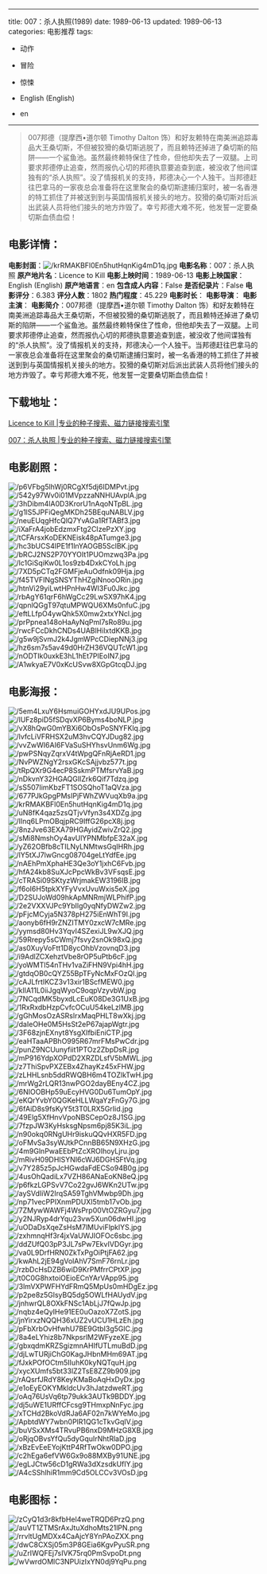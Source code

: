 
---
title: 007：杀人执照(1989)
date: 1989-06-13
updated: 1989-06-13
categories: 电影推荐
tags:
- 动作
- 冒险
- 惊悚

- English (English)
- en
---


> 007邦德（提摩西•道尔顿 Timothy Dalton 饰）和好友赖特在南美洲追踪毒品大王桑切斯，不但被狡猾的桑切斯逃脱了，而且赖特还掉进了桑切斯的陷阱――一个鲨鱼池。虽然最终赖特保住了性命，但他却失去了一双腿。上司要求邦德停止追查，然而报仇心切的邦德执意要追查到底，被没收了他间谍独有的“杀人执照”。没了情报机关的支持，邦德决心一个人独干。当邦德赶往巴拿马的一家夜总会准备将在这里聚会的桑切斯逮捕归案时，被一名香港的特工抓住了并被送到到与英国情报机关接头的地方。狡猾的桑切斯对后派出武装人员将他们接头的地方炸毁了。幸亏邦德大难不死，他发誓一定要桑切斯血债血偿！

## **电影详情**：

**电影封面**：<img src="https://image.tmdb.org/t/p/w200/krRMAKBFl0En5hutHqnKig4mD1q.jpg" alt="/krRMAKBFl0En5hutHqnKig4mD1q.jpg" title="/krRMAKBFl0En5hutHqnKig4mD1q.jpg">
**电影名称**：007：杀人执照
**原产地片名**：Licence to Kill
**电影上映时间**：1989-06-13
**电影上映国家**：English (English)
**原产地语言**：en
**包含成人内容**：False
**是否纪录片**：False
**电影评分**：6.383
**评分人数**：1802
**热门程度**：45.229
**电影时长**：
**电影导演**：
**电影主演**：
**电影简介**：007邦德（提摩西•道尔顿 Timothy Dalton 饰）和好友赖特在南美洲追踪毒品大王桑切斯，不但被狡猾的桑切斯逃脱了，而且赖特还掉进了桑切斯的陷阱――一个鲨鱼池。虽然最终赖特保住了性命，但他却失去了一双腿。上司要求邦德停止追查，然而报仇心切的邦德执意要追查到底，被没收了他间谍独有的“杀人执照”。没了情报机关的支持，邦德决心一个人独干。当邦德赶往巴拿马的一家夜总会准备将在这里聚会的桑切斯逮捕归案时，被一名香港的特工抓住了并被送到到与英国情报机关接头的地方。狡猾的桑切斯对后派出武装人员将他们接头的地方炸毁了。幸亏邦德大难不死，他发誓一定要桑切斯血债血偿！

## **下载地址**：
[Licence to Kill |专业的种子搜索、磁力链接搜索引擎](https://movie.amd794.com:2083/?search=Licence%20to%20Kill&ordering=&mode=match_phrase&page_size=10&page=1)

[007：杀人执照 |专业的种子搜索、磁力链接搜索引擎](https://movie.amd794.com:2083/?search=007%EF%BC%9A%E6%9D%80%E4%BA%BA%E6%89%A7%E7%85%A7&ordering=&mode=match_phrase&page_size=10&page=1)
 

## **电影剧照**：
<img src="https://image.tmdb.org/t/p/original/p6VFbg5lhWj0RCgXf5dj6IDMPvt.jpg" alt="/p6VFbg5lhWj0RCgXf5dj6IDMPvt.jpg" title="/p6VFbg5lhWj0RCgXf5dj6IDMPvt.jpg"><img src="https://image.tmdb.org/t/p/original/542y97Wv0i01MVpzzaNNHUAvplA.jpg" alt="/542y97Wv0i01MVpzzaNNHUAvplA.jpg" title="/542y97Wv0i01MVpzzaNNHUAvplA.jpg"><img src="https://image.tmdb.org/t/p/original/3hDibm4lA0D3KrorU1nAqoNTpBL.jpg" alt="/3hDibm4lA0D3KrorU1nAqoNTpBL.jpg" title="/3hDibm4lA0D3KrorU1nAqoNTpBL.jpg"><img src="https://image.tmdb.org/t/p/original/g1lS5JPFiQegMKDh25BEquNABLV.jpg" alt="/g1lS5JPFiQegMKDh25BEquNABLV.jpg" title="/g1lS5JPFiQegMKDh25BEquNABLV.jpg"><img src="https://image.tmdb.org/t/p/original/neuEUqgHfcQlQ7YvAGa1RfTABf3.jpg" alt="/neuEUqgHfcQlQ7YvAGa1RfTABf3.jpg" title="/neuEUqgHfcQlQ7YvAGa1RfTABf3.jpg"><img src="https://image.tmdb.org/t/p/original/iXaFrA4jobEdzmxFtg2CIzePzXY.jpg" alt="/iXaFrA4jobEdzmxFtg2CIzePzXY.jpg" title="/iXaFrA4jobEdzmxFtg2CIzePzXY.jpg"><img src="https://image.tmdb.org/t/p/original/tCFArsxKoDEKNEisk48pATumge3.jpg" alt="/tCFArsxKoDEKNEisk48pATumge3.jpg" title="/tCFArsxKoDEKNEisk48pATumge3.jpg"><img src="https://image.tmdb.org/t/p/original/hc3bUCS4IPE1f1lnYAOGB5SclBK.jpg" alt="/hc3bUCS4IPE1f1lnYAOGB5SclBK.jpg" title="/hc3bUCS4IPE1f1lnYAOGB5SclBK.jpg"><img src="https://image.tmdb.org/t/p/original/bRCJ2NS2P70YYOIt1PUOmzwq3Pa.jpg" alt="/bRCJ2NS2P70YYOIt1PUOmzwq3Pa.jpg" title="/bRCJ2NS2P70YYOIt1PUOmzwq3Pa.jpg"><img src="https://image.tmdb.org/t/p/original/lc1GiSqiKw0L1os9zb4DxkCYoLh.jpg" alt="/lc1GiSqiKw0L1os9zb4DxkCYoLh.jpg" title="/lc1GiSqiKw0L1os9zb4DxkCYoLh.jpg"><img src="https://image.tmdb.org/t/p/original/7XD5pCTq2FGMFjeAuOdfnk09Hja.jpg" alt="/7XD5pCTq2FGMFjeAuOdfnk09Hja.jpg" title="/7XD5pCTq2FGMFjeAuOdfnk09Hja.jpg"><img src="https://image.tmdb.org/t/p/original/f45TVFINgSNSYThHZgiNnooORin.jpg" alt="/f45TVFINgSNSYThHZgiNnooORin.jpg" title="/f45TVFINgSNSYThHZgiNnooORin.jpg"><img src="https://image.tmdb.org/t/p/original/htnVi29yiLwtHPnHw4WI3Fu0Jkc.jpg" alt="/htnVi29yiLwtHPnHw4WI3Fu0Jkc.jpg" title="/htnVi29yiLwtHPnHw4WI3Fu0Jkc.jpg"><img src="https://image.tmdb.org/t/p/original/rbAgY61qrF6hWgCc29LwSX97hK4.jpg" alt="/rbAgY61qrF6hWgCc29LwSX97hK4.jpg" title="/rbAgY61qrF6hWgCc29LwSX97hK4.jpg"><img src="https://image.tmdb.org/t/p/original/qpnlQGgT97qtuMPWQU6XMs0nfuC.jpg" alt="/qpnlQGgT97qtuMPWQU6XMs0nfuC.jpg" title="/qpnlQGgT97qtuMPWQU6XMs0nfuC.jpg"><img src="https://image.tmdb.org/t/p/original/eftLLfpO4ywQhk5X0mw2xtxYNcl.jpg" alt="/eftLLfpO4ywQhk5X0mw2xtxYNcl.jpg" title="/eftLLfpO4ywQhk5X0mw2xtxYNcl.jpg"><img src="https://image.tmdb.org/t/p/original/prPpnea148oHaAyNqPml7sRo89u.jpg" alt="/prPpnea148oHaAyNqPml7sRo89u.jpg" title="/prPpnea148oHaAyNqPml7sRo89u.jpg"><img src="https://image.tmdb.org/t/p/original/rwcFCcDkhCNDs4UABlHilxtdKKB.jpg" alt="/rwcFCcDkhCNDs4UABlHilxtdKKB.jpg" title="/rwcFCcDkhCNDs4UABlHilxtdKKB.jpg"><img src="https://image.tmdb.org/t/p/original/g5w9jSvmJ2k4JgmWPcCDiepNNj3.jpg" alt="/g5w9jSvmJ2k4JgmWPcCDiepNNj3.jpg" title="/g5w9jSvmJ2k4JgmWPcCDiepNNj3.jpg"><img src="https://image.tmdb.org/t/p/original/hz6sm7s5av49d0HrZH36VQUTcW1.jpg" alt="/hz6sm7s5av49d0HrZH36VQUTcW1.jpg" title="/hz6sm7s5av49d0HrZH36VQUTcW1.jpg"><img src="https://image.tmdb.org/t/p/original/nODTIk0uxkE3hL1hEt7PIEoIN7.jpg" alt="/nODTIk0uxkE3hL1hEt7PIEoIN7.jpg" title="/nODTIk0uxkE3hL1hEt7PIEoIN7.jpg"><img src="https://image.tmdb.org/t/p/original/A1wkyaE7V0xKcUSvw8XGpGtcqDJ.jpg" alt="/A1wkyaE7V0xKcUSvw8XGpGtcqDJ.jpg" title="/A1wkyaE7V0xKcUSvw8XGpGtcqDJ.jpg">

## **电影海报**：
<img src="https://image.tmdb.org/t/p/original/5em4LxuY6HsmuiGOHYxdJU9UPos.jpg" alt="/5em4LxuY6HsmuiGOHYxdJU9UPos.jpg" title="/5em4LxuY6HsmuiGOHYxdJU9UPos.jpg"><img src="https://image.tmdb.org/t/p/original/lUFz8piD5fSDqvXP6Byms4boNLP.jpg" alt="/lUFz8piD5fSDqvXP6Byms4boNLP.jpg" title="/lUFz8piD5fSDqvXP6Byms4boNLP.jpg"><img src="https://image.tmdb.org/t/p/original/vX8hQwG0mYBXi6ObOsPoSNYFKlq.jpg" alt="/vX8hQwG0mYBXi6ObOsPoSNYFKlq.jpg" title="/vX8hQwG0mYBXi6ObOsPoSNYFKlq.jpg"><img src="https://image.tmdb.org/t/p/original/lvfcLiVFRHSX2uM3hvCQYJDug82.jpg" alt="/lvfcLiVFRHSX2uM3hvCQYJDug82.jpg" title="/lvfcLiVFRHSX2uM3hvCQYJDug82.jpg"><img src="https://image.tmdb.org/t/p/original/vvZwWI6AI6FVaSuSHYhsvUnm6Wg.jpg" alt="/vvZwWI6AI6FVaSuSHYhsvUnm6Wg.jpg" title="/vvZwWI6AI6FVaSuSHYhsvUnm6Wg.jpg"><img src="https://image.tmdb.org/t/p/original/pwPSNqyZqrxV4tWpgQFnRjAeRD1.jpg" alt="/pwPSNqyZqrxV4tWpgQFnRjAeRD1.jpg" title="/pwPSNqyZqrxV4tWpgQFnRjAeRD1.jpg"><img src="https://image.tmdb.org/t/p/original/NvPWZNgY2rsxGKcSAjjvbz577t.jpg" alt="/NvPWZNgY2rsxGKcSAjjvbz577t.jpg" title="/NvPWZNgY2rsxGKcSAjjvbz577t.jpg"><img src="https://image.tmdb.org/t/p/original/tRpQXr9G4ecP8SskmPTMfsrvYaB.jpg" alt="/tRpQXr9G4ecP8SskmPTMfsrvYaB.jpg" title="/tRpQXr9G4ecP8SskmPTMfsrvYaB.jpg"><img src="https://image.tmdb.org/t/p/original/nDkvnY32HGAQGIlZrk6Qif7Tdzq.jpg" alt="/nDkvnY32HGAQGIlZrk6Qif7Tdzq.jpg" title="/nDkvnY32HGAQGIlZrk6Qif7Tdzq.jpg"><img src="https://image.tmdb.org/t/p/original/sS507IimKbzFT1SOSQhoT1aQVza.jpg" alt="/sS507IimKbzFT1SOSQhoT1aQVza.jpg" title="/sS507IimKbzFT1SOSQhoT1aQVza.jpg"><img src="https://image.tmdb.org/t/p/original/677PJkGpgPMsIPjFWhZWVuqXb9a.jpg" alt="/677PJkGpgPMsIPjFWhZWVuqXb9a.jpg" title="/677PJkGpgPMsIPjFWhZWVuqXb9a.jpg"><img src="https://image.tmdb.org/t/p/original/krRMAKBFl0En5hutHqnKig4mD1q.jpg" alt="/krRMAKBFl0En5hutHqnKig4mD1q.jpg" title="/krRMAKBFl0En5hutHqnKig4mD1q.jpg"><img src="https://image.tmdb.org/t/p/original/uN8fK4qaz5zsQTjvVfyn3s4XDZg.jpg" alt="/uN8fK4qaz5zsQTjvVfyn3s4XDZg.jpg" title="/uN8fK4qaz5zsQTjvVfyn3s4XDZg.jpg"><img src="https://image.tmdb.org/t/p/original/lInq6LPmOBqjpRC9IffG26pcX8j.jpg" alt="/lInq6LPmOBqjpRC9IffG26pcX8j.jpg" title="/lInq6LPmOBqjpRC9IffG26pcX8j.jpg"><img src="https://image.tmdb.org/t/p/original/8nzJve63EXA79HGAyidZwivZrQ2.jpg" alt="/8nzJve63EXA79HGAyidZwivZrQ2.jpg" title="/8nzJve63EXA79HGAyidZwivZrQ2.jpg"><img src="https://image.tmdb.org/t/p/original/sMi8NmshOy4avUlYPNMbfpE32aX.jpg" alt="/sMi8NmshOy4avUlYPNMbfpE32aX.jpg" title="/sMi8NmshOy4avUlYPNMbfpE32aX.jpg"><img src="https://image.tmdb.org/t/p/original/yZ62OBfb8cTILNyLNMtwsGqIHRh.jpg" alt="/yZ62OBfb8cTILNyLNMtwsGqIHRh.jpg" title="/yZ62OBfb8cTILNyLNMtwsGqIHRh.jpg"><img src="https://image.tmdb.org/t/p/original/lY5tXJ7lwGncg08704geLtYdfEe.jpg" alt="/lY5tXJ7lwGncg08704geLtYdfEe.jpg" title="/lY5tXJ7lwGncg08704geLtYdfEe.jpg"><img src="https://image.tmdb.org/t/p/original/nAEhPmXphaHE3Qe3oY1jxhC6Fvb.jpg" alt="/nAEhPmXphaHE3Qe3oY1jxhC6Fvb.jpg" title="/nAEhPmXphaHE3Qe3oY1jxhC6Fvb.jpg"><img src="https://image.tmdb.org/t/p/original/hfA24kb8SuXJcPpcWkBv3VFsqsE.jpg" alt="/hfA24kb8SuXJcPpcWkBv3VFsqsE.jpg" title="/hfA24kb8SuXJcPpcWkBv3VFsqsE.jpg"><img src="https://image.tmdb.org/t/p/original/cTRASi09SKtyzWrjmakEW3196IB.jpg" alt="/cTRASi09SKtyzWrjmakEW3196IB.jpg" title="/cTRASi09SKtyzWrjmakEW3196IB.jpg"><img src="https://image.tmdb.org/t/p/original/f6oI6H5tpkXYFyVvxUvuWxis5eX.jpg" alt="/f6oI6H5tpkXYFyVvxUvuWxis5eX.jpg" title="/f6oI6H5tpkXYFyVvxUvuWxis5eX.jpg"><img src="https://image.tmdb.org/t/p/original/D2SUJoWd09hkApMNRmjWLPhifP.jpg" alt="/D2SUJoWd09hkApMNRmjWLPhifP.jpg" title="/D2SUJoWd09hkApMNRmjWLPhifP.jpg"><img src="https://image.tmdb.org/t/p/original/2e2VXXVJPc9YbIlg0yqNfyDWZw2.jpg" alt="/2e2VXXVJPc9YbIlg0yqNfyDWZw2.jpg" title="/2e2VXXVJPc9YbIlg0yqNfyDWZw2.jpg"><img src="https://image.tmdb.org/t/p/original/pFjcMCyja5N378pH275iEnWhT9I.jpg" alt="/pFjcMCyja5N378pH275iEnWhT9I.jpg" title="/pFjcMCyja5N378pH275iEnWhT9I.jpg"><img src="https://image.tmdb.org/t/p/original/aonyb6fH9rZNZITMY0zxcW7cMRe.jpg" alt="/aonyb6fH9rZNZITMY0zxcW7cMRe.jpg" title="/aonyb6fH9rZNZITMY0zxcW7cMRe.jpg"><img src="https://image.tmdb.org/t/p/original/yymsd80Hv3YqvI4SZexiJL9wXJQ.jpg" alt="/yymsd80Hv3YqvI4SZexiJL9wXJQ.jpg" title="/yymsd80Hv3YqvI4SZexiJL9wXJQ.jpg"><img src="https://image.tmdb.org/t/p/original/59Rrepy5sCWmj7fsvy2snOk98xQ.jpg" alt="/59Rrepy5sCWmj7fsvy2snOk98xQ.jpg" title="/59Rrepy5sCWmj7fsvy2snOk98xQ.jpg"><img src="https://image.tmdb.org/t/p/original/as0XuyVoFtt1D8ycOhbVzovnqD3.jpg" alt="/as0XuyVoFtt1D8ycOhbVzovnqD3.jpg" title="/as0XuyVoFtt1D8ycOhbVzovnqD3.jpg"><img src="https://image.tmdb.org/t/p/original/i9AdlZCXehztVbe8rOP5uPtb6cF.jpg" alt="/i9AdlZCXehztVbe8rOP5uPtb6cF.jpg" title="/i9AdlZCXehztVbe8rOP5uPtb6cF.jpg"><img src="https://image.tmdb.org/t/p/original/yoWMTl54nTHv1vaZiFHN9Vpi4hH.jpg" alt="/yoWMTl54nTHv1vaZiFHN9Vpi4hH.jpg" title="/yoWMTl54nTHv1vaZiFHN9Vpi4hH.jpg"><img src="https://image.tmdb.org/t/p/original/gtdqOB0cQYZ55BpTFyNcMxFOzQl.jpg" alt="/gtdqOB0cQYZ55BpTFyNcMxFOzQl.jpg" title="/gtdqOB0cQYZ55BpTFyNcMxFOzQl.jpg"><img src="https://image.tmdb.org/t/p/original/cAJLfrtIKCZ3v13xir1BScfMEW0.jpg" alt="/cAJLfrtIKCZ3v13xir1BScfMEW0.jpg" title="/cAJLfrtIKCZ3v13xir1BScfMEW0.jpg"><img src="https://image.tmdb.org/t/p/original/klIA11L0iiJgqWyoC9oqpVzyvbW.jpg" alt="/klIA11L0iiJgqWyoC9oqpVzyvbW.jpg" title="/klIA11L0iiJgqWyoC9oqpVzyvbW.jpg"><img src="https://image.tmdb.org/t/p/original/7NCqdMK5byxdLcEuK08De3G1UxB.jpg" alt="/7NCqdMK5byxdLcEuK08De3G1UxB.jpg" title="/7NCqdMK5byxdLcEuK08De3G1UxB.jpg"><img src="https://image.tmdb.org/t/p/original/1RxRxdbHzpCvfcOCuU54keLzlMB.jpg" alt="/1RxRxdbHzpCvfcOCuU54keLzlMB.jpg" title="/1RxRxdbHzpCvfcOCuU54keLzlMB.jpg"><img src="https://image.tmdb.org/t/p/original/gGhMosOzASRslrxMaqPHLT8wXkj.jpg" alt="/gGhMosOzASRslrxMaqPHLT8wXkj.jpg" title="/gGhMosOzASRslrxMaqPHLT8wXkj.jpg"><img src="https://image.tmdb.org/t/p/original/daIeOHe0M5HsSt2eP67ajapWgtr.jpg" alt="/daIeOHe0M5HsSt2eP67ajapWgtr.jpg" title="/daIeOHe0M5HsSt2eP67ajapWgtr.jpg"><img src="https://image.tmdb.org/t/p/original/3F68zjnEXnyt8YsgXIfbiEniCTP.jpg" alt="/3F68zjnEXnyt8YsgXIfbiEniCTP.jpg" title="/3F68zjnEXnyt8YsgXIfbiEniCTP.jpg"><img src="https://image.tmdb.org/t/p/original/eaHTaaAPBhO995R67mrFMsPwCdr.jpg" alt="/eaHTaaAPBhO995R67mrFMsPwCdr.jpg" title="/eaHTaaAPBhO995R67mrFMsPwCdr.jpg"><img src="https://image.tmdb.org/t/p/original/punZ9NCUunyfiit1PTOz2ZbpDsR.jpg" alt="/punZ9NCUunyfiit1PTOz2ZbpDsR.jpg" title="/punZ9NCUunyfiit1PTOz2ZbpDsR.jpg"><img src="https://image.tmdb.org/t/p/original/mP916YdpXOPdD2XRZDLsfV5bMWL.jpg" alt="/mP916YdpXOPdD2XRZDLsfV5bMWL.jpg" title="/mP916YdpXOPdD2XRZDLsfV5bMWL.jpg"><img src="https://image.tmdb.org/t/p/original/z7ThiSpvPXZEBx4ZhayKz45xFHW.jpg" alt="/z7ThiSpvPXZEBx4ZhayKz45xFHW.jpg" title="/z7ThiSpvPXZEBx4ZhayKz45xFHW.jpg"><img src="https://image.tmdb.org/t/p/original/zLHHLsnb5ddRWQBH6m4TOZlkTwH.jpg" alt="/zLHHLsnb5ddRWQBH6m4TOZlkTwH.jpg" title="/zLHHLsnb5ddRWQBH6m4TOZlkTwH.jpg"><img src="https://image.tmdb.org/t/p/original/mrWg2rLQR13nwPGO2dayBEny4CZ.jpg" alt="/mrWg2rLQR13nwPGO2dayBEny4CZ.jpg" title="/mrWg2rLQR13nwPGO2dayBEny4CZ.jpg"><img src="https://image.tmdb.org/t/p/original/6NIOOBHp59uEcyHVG0Du6TumOpY.jpg" alt="/6NIOOBHp59uEcyHVG0Du6TumOpY.jpg" title="/6NIOOBHp59uEcyHVG0Du6TumOpY.jpg"><img src="https://image.tmdb.org/t/p/original/eKQrYvbY0QGKeHLLWqaYzFnGy7G.jpg" alt="/eKQrYvbY0QGKeHLLWqaYzFnGy7G.jpg" title="/eKQrYvbY0QGKeHLLWqaYzFnGy7G.jpg"><img src="https://image.tmdb.org/t/p/original/6fAiD8s9fsKyY5t3T0LRX5GrIid.jpg" alt="/6fAiD8s9fsKyY5t3T0LRX5GrIid.jpg" title="/6fAiD8s9fsKyY5t3T0LRX5GrIid.jpg"><img src="https://image.tmdb.org/t/p/original/49Elg5XfHnvVpoNBSCepOz8J1SG.jpg" alt="/49Elg5XfHnvVpoNBSCepOz8J1SG.jpg" title="/49Elg5XfHnvVpoNBSCepOz8J1SG.jpg"><img src="https://image.tmdb.org/t/p/original/7fzpJW3KyHsksgNpsm6pj85K3iL.jpg" alt="/7fzpJW3KyHsksgNpsm6pj85K3iL.jpg" title="/7fzpJW3KyHsksgNpsm6pj85K3iL.jpg"><img src="https://image.tmdb.org/t/p/original/n90okq0RNgUHr9iskuQQvHXR5FD.jpg" alt="/n90okq0RNgUHr9iskuQQvHXR5FD.jpg" title="/n90okq0RNgUHr9iskuQQvHXR5FD.jpg"><img src="https://image.tmdb.org/t/p/original/oFMvSa3syWJtkPCnnBB65N9XHzG.jpg" alt="/oFMvSa3syWJtkPCnnBB65N9XHzG.jpg" title="/oFMvSa3syWJtkPCnnBB65N9XHzG.jpg"><img src="https://image.tmdb.org/t/p/original/4m9GlnPwaEEbPtZcXROIhoyLjru.jpg" alt="/4m9GlnPwaEEbPtZcXROIhoyLjru.jpg" title="/4m9GlnPwaEEbPtZcXROIhoyLjru.jpg"><img src="https://image.tmdb.org/t/p/original/mRivH09DHISYNI6cWJ6DGHSFtVq.jpg" alt="/mRivH09DHISYNI6cWJ6DGHSFtVq.jpg" title="/mRivH09DHISYNI6cWJ6DGHSFtVq.jpg"><img src="https://image.tmdb.org/t/p/original/v7Y285z5pJcHGwdaFdECSo94B0g.jpg" alt="/v7Y285z5pJcHGwdaFdECSo94B0g.jpg" title="/v7Y285z5pJcHGwdaFdECSo94B0g.jpg"><img src="https://image.tmdb.org/t/p/original/4usOhQadiLx7VZH86ANaEoKN8eQ.jpg" alt="/4usOhQadiLx7VZH86ANaEoKN8eQ.jpg" title="/4usOhQadiLx7VZH86ANaEoKN8eQ.jpg"><img src="https://image.tmdb.org/t/p/original/p6fkzLGPSvV7Co22gvJ6WKn2UTw.jpg" alt="/p6fkzLGPSvV7Co22gvJ6WKn2UTw.jpg" title="/p6fkzLGPSvV7Co22gvJ6WKn2UTw.jpg"><img src="https://image.tmdb.org/t/p/original/aySVdIiW2IrqSA59TghVMwbp9Dh.jpg" alt="/aySVdIiW2IrqSA59TghVMwbp9Dh.jpg" title="/aySVdIiW2IrqSA59TghVMwbp9Dh.jpg"><img src="https://image.tmdb.org/t/p/original/np71vecPPIXnmPDUXI5tmb17vOb.jpg" alt="/np71vecPPIXnmPDUXI5tmb17vOb.jpg" title="/np71vecPPIXnmPDUXI5tmb17vOb.jpg"><img src="https://image.tmdb.org/t/p/original/7ZMywWAWFj4WsPrp00VtOZRGyu7.jpg" alt="/7ZMywWAWFj4WsPrp00VtOZRGyu7.jpg" title="/7ZMywWAWFj4WsPrp00VtOZRGyu7.jpg"><img src="https://image.tmdb.org/t/p/original/y2NJRyp4drYqu23vw5Xun06dwHI.jpg" alt="/y2NJRyp4drYqu23vw5Xun06dwHI.jpg" title="/y2NJRyp4drYqu23vw5Xun06dwHI.jpg"><img src="https://image.tmdb.org/t/p/original/uODaDsXqeZsHsM7lMUviFlpklYS.jpg" alt="/uODaDsXqeZsHsM7lMUviFlpklYS.jpg" title="/uODaDsXqeZsHsM7lMUviFlpklYS.jpg"><img src="https://image.tmdb.org/t/p/original/zxhmnqHf3r4jxVaUWJIOFOc6sbc.jpg" alt="/zxhmnqHf3r4jxVaUWJIOFOc6sbc.jpg" title="/zxhmnqHf3r4jxVaUWJIOFOc6sbc.jpg"><img src="https://image.tmdb.org/t/p/original/ddZUfQ03pP3JL7sPw7EkvIVDGyr.jpg" alt="/ddZUfQ03pP3JL7sPw7EkvIVDGyr.jpg" title="/ddZUfQ03pP3JL7sPw7EkvIVDGyr.jpg"><img src="https://image.tmdb.org/t/p/original/va0L9DrfHRN0ZkTxPgOiPtjFA62.jpg" alt="/va0L9DrfHRN0ZkTxPgOiPtjFA62.jpg" title="/va0L9DrfHRN0ZkTxPgOiPtjFA62.jpg"><img src="https://image.tmdb.org/t/p/original/kwAhL2jE94gVolAhV7SmF76rnLr.jpg" alt="/kwAhL2jE94gVolAhV7SmF76rnLr.jpg" title="/kwAhL2jE94gVolAhV7SmF76rnLr.jpg"><img src="https://image.tmdb.org/t/p/original/rzbDcHsDZB6wiD9KrPMfrrCPtXP.jpg" alt="/rzbDcHsDZB6wiD9KrPMfrrCPtXP.jpg" title="/rzbDcHsDZB6wiD9KrPMfrrCPtXP.jpg"><img src="https://image.tmdb.org/t/p/original/t0C0G8hxtoiOEioECnYArVApp95.jpg" alt="/t0C0G8hxtoiOEioECnYArVApp95.jpg" title="/t0C0G8hxtoiOEioECnYArVApp95.jpg"><img src="https://image.tmdb.org/t/p/original/3lmVXPWFHYdFRmQ5MpUs0mHDgEz.jpg" alt="/3lmVXPWFHYdFRmQ5MpUs0mHDgEz.jpg" title="/3lmVXPWFHYdFRmQ5MpUs0mHDgEz.jpg"><img src="https://image.tmdb.org/t/p/original/p2pe8z5GlsyBQ5dg5OWLfHAUydV.jpg" alt="/p2pe8z5GlsyBQ5dg5OWLfHAUydV.jpg" title="/p2pe8z5GlsyBQ5dg5OWLfHAUydV.jpg"><img src="https://image.tmdb.org/t/p/original/jnhwrQL8OXkFNSc1AbLjJ7fQwJp.jpg" alt="/jnhwrQL8OXkFNSc1AbLjJ7fQwJp.jpg" title="/jnhwrQL8OXkFNSc1AbLjJ7fQwJp.jpg"><img src="https://image.tmdb.org/t/p/original/nqbz4eQyIHe91EE0uOazoX7ZotS.jpg" alt="/nqbz4eQyIHe91EE0uOazoX7ZotS.jpg" title="/nqbz4eQyIHe91EE0uOazoX7ZotS.jpg"><img src="https://image.tmdb.org/t/p/original/jnYirxzNQQH36xUZ2vUCU1HLzEh.jpg" alt="/jnYirxzNQQH36xUZ2vUCU1HLzEh.jpg" title="/jnYirxzNQQH36xUZ2vUCU1HLzEh.jpg"><img src="https://image.tmdb.org/t/p/original/pFbXrbOvHfwhU7BE9GtbI3g5GlC.jpg" alt="/pFbXrbOvHfwhU7BE9GtbI3g5GlC.jpg" title="/pFbXrbOvHfwhU7BE9GtbI3g5GlC.jpg"><img src="https://image.tmdb.org/t/p/original/8a4eLYhiz8b7NkpsrlM2WFyzeXE.jpg" alt="/8a4eLYhiz8b7NkpsrlM2WFyzeXE.jpg" title="/8a4eLYhiz8b7NkpsrlM2WFyzeXE.jpg"><img src="https://image.tmdb.org/t/p/original/gbxqdmKRZSgizmnAHIfUTLmuBdD.jpg" alt="/gbxqdmKRZSgizmnAHIfUTLmuBdD.jpg" title="/gbxqdmKRZSgizmnAHIfUTLmuBdD.jpg"><img src="https://image.tmdb.org/t/p/original/djLwTURjiChG0KagJHbnMHm69AT.jpg" alt="/djLwTURjiChG0KagJHbnMHm69AT.jpg" title="/djLwTURjiChG0KagJHbnMHm69AT.jpg"><img src="https://image.tmdb.org/t/p/original/fJxkPOfOCtm5IIuhK0kyNQTquH.jpg" alt="/fJxkPOfOCtm5IIuhK0kyNQTquH.jpg" title="/fJxkPOfOCtm5IIuhK0kyNQTquH.jpg"><img src="https://image.tmdb.org/t/p/original/xycXUmfs5bt33lZ2TsE8ZZ9b909.jpg" alt="/xycXUmfs5bt33lZ2TsE8ZZ9b909.jpg" title="/xycXUmfs5bt33lZ2TsE8ZZ9b909.jpg"><img src="https://image.tmdb.org/t/p/original/rAQsrfJRdY8KeyKMaBoAqHxDyDx.jpg" alt="/rAQsrfJRdY8KeyKMaBoAqHxDyDx.jpg" title="/rAQsrfJRdY8KeyKMaBoAqHxDyDx.jpg"><img src="https://image.tmdb.org/t/p/original/e1oEyEOKYMkldcUv3hJatzdweRT.jpg" alt="/e1oEyEOKYMkldcUv3hJatzdweRT.jpg" title="/e1oEyEOKYMkldcUv3hJatzdweRT.jpg"><img src="https://image.tmdb.org/t/p/original/oAq76UsVq6tp79ukk3AUTk9BDDY.jpg" alt="/oAq76UsVq6tp79ukk3AUTk9BDDY.jpg" title="/oAq76UsVq6tp79ukk3AUTk9BDDY.jpg"><img src="https://image.tmdb.org/t/p/original/dj5uWE1URffCFcsg9THmxpNnFyc.jpg" alt="/dj5uWE1URffCFcsg9THmxpNnFyc.jpg" title="/dj5uWE1URffCFcsg9THmxpNnFyc.jpg"><img src="https://image.tmdb.org/t/p/original/xTCHd2BkoVdRJa6AF02n7kWYeMo.jpg" alt="/xTCHd2BkoVdRJa6AF02n7kWYeMo.jpg" title="/xTCHd2BkoVdRJa6AF02n7kWYeMo.jpg"><img src="https://image.tmdb.org/t/p/original/ApbtdWY7wbn0PlR1QG1cTkvGqIV.jpg" alt="/ApbtdWY7wbn0PlR1QG1cTkvGqIV.jpg" title="/ApbtdWY7wbn0PlR1QG1cTkvGqIV.jpg"><img src="https://image.tmdb.org/t/p/original/buVSxXMs4TRvuPB6nxD9MHzG8XB.jpg" alt="/buVSxXMs4TRvuPB6nxD9MHzG8XB.jpg" title="/buVSxXMs4TRvuPB6nxD9MHzG8XB.jpg"><img src="https://image.tmdb.org/t/p/original/oRjqOBvsYfQu5dyGquIrNhtRlaD.jpg" alt="/oRjqOBvsYfQu5dyGquIrNhtRlaD.jpg" title="/oRjqOBvsYfQu5dyGquIrNhtRlaD.jpg"><img src="https://image.tmdb.org/t/p/original/xBzEvEeEYojKttP4RfTwOkw0DPO.jpg" alt="/xBzEvEeEYojKttP4RfTwOkw0DPO.jpg" title="/xBzEvEeEYojKttP4RfTwOkw0DPO.jpg"><img src="https://image.tmdb.org/t/p/original/c2hEga6efVW6Gx9o88MXBy91UNE.jpg" alt="/c2hEga6efVW6Gx9o88MXBy91UNE.jpg" title="/c2hEga6efVW6Gx9o88MXBy91UNE.jpg"><img src="https://image.tmdb.org/t/p/original/egLJCtw56cD1gRWa3dXzsdkUfIY.jpg" alt="/egLJCtw56cD1gRWa3dXzsdkUfIY.jpg" title="/egLJCtw56cD1gRWa3dXzsdkUfIY.jpg"><img src="https://image.tmdb.org/t/p/original/A4cSShlhiR1mm9Cd5OLCCv3VOsD.jpg" alt="/A4cSShlhiR1mm9Cd5OLCCv3VOsD.jpg" title="/A4cSShlhiR1mm9Cd5OLCCv3VOsD.jpg">

## **电影图标**：
<img src="https://image.tmdb.org/t/p/original/zCyQ1d3r8kfbHel4weTRQD6PrzQ.png" alt="/zCyQ1d3r8kfbHel4weTRQD6PrzQ.png" title="/zCyQ1d3r8kfbHel4weTRQD6PrzQ.png"><img src="https://image.tmdb.org/t/p/original/auVT1ZTMSrAxJtuXdhoMts21lPN.png" alt="/auVT1ZTMSrAxJtuXdhoMts21lPN.png" title="/auVT1ZTMSrAxJtuXdhoMts21lPN.png"><img src="https://image.tmdb.org/t/p/original/rrvltUgMDXx4CaAjcY8YnPAoZXX.png" alt="/rrvltUgMDXx4CaAjcY8YnPAoZXX.png" title="/rrvltUgMDXx4CaAjcY8YnPAoZXX.png"><img src="https://image.tmdb.org/t/p/original/dwC8CXSj05m3P8GEia6KgvPyuSR.png" alt="/dwC8CXSj05m3P8GEia6KgvPyuSR.png" title="/dwC8CXSj05m3P8GEia6KgvPyuSR.png"><img src="https://image.tmdb.org/t/p/original/uZrIWQFEj7sIVK75rq0PmSvpoDt.png" alt="/uZrIWQFEj7sIVK75rq0PmSvpoDt.png" title="/uZrIWQFEj7sIVK75rq0PmSvpoDt.png"><img src="https://image.tmdb.org/t/p/original/wVwrdOMlC3NPUizIxYN0dj9YqPu.png" alt="/wVwrdOMlC3NPUizIxYN0dj9YqPu.png" title="/wVwrdOMlC3NPUizIxYN0dj9YqPu.png">
